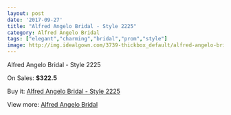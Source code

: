 ```yaml
---
layout: post
date: '2017-09-27'
title: "Alfred Angelo Bridal - Style 2225"
category: Alfred Angelo Bridal
tags: ["elegant","charming","bridal","prom","style"]
image: http://img.idealgown.com/3739-thickbox_default/alfred-angelo-bridal-style-2225.jpg
---
```

Alfred Angelo Bridal - Style 2225

On Sales: **$322.5**
<a href="https://www.idealgown.com/en/alfred-angelo-bridal/1758-alfred-angelo-bridal-style-2225.html"><amp-img layout="responsive" width="600" height="600" src="//img.idealgown.com/3739-thickbox_default/alfred-angelo-bridal-style-2225.jpg" alt="Alfred Angelo Bridal - Style 2225 0" /></a>
<a href="https://www.idealgown.com/en/alfred-angelo-bridal/1758-alfred-angelo-bridal-style-2225.html"><amp-img layout="responsive" width="600" height="600" src="//img.idealgown.com/3741-thickbox_default/alfred-angelo-bridal-style-2225.jpg" alt="Alfred Angelo Bridal - Style 2225 1" /></a>
<a href="https://www.idealgown.com/en/alfred-angelo-bridal/1758-alfred-angelo-bridal-style-2225.html"><amp-img layout="responsive" width="600" height="600" src="//img.idealgown.com/3740-thickbox_default/alfred-angelo-bridal-style-2225.jpg" alt="Alfred Angelo Bridal - Style 2225 2" /></a>

Buy it: [Alfred Angelo Bridal - Style 2225](https://www.idealgown.com/en/alfred-angelo-bridal/1758-alfred-angelo-bridal-style-2225.html "Alfred Angelo Bridal - Style 2225")

View more: [Alfred Angelo Bridal](https://www.idealgown.com/en/28-alfred-angelo-bridal "Alfred Angelo Bridal")